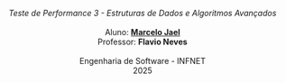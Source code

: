 <p align="center">
    <i>Teste de Performance 3 - Estruturas de Dados e Algoritmos Avançados</i>
    <br />
    <br />
    Aluno: <a href="https://www.linkedin.com/in/marcelojael/"><strong>Marcelo Jael</strong></a>
    <br />
    Professor: <strong>Flavio Neves</strong>
    <br />
    <br />
    Engenharia de Software - INFNET
    <br />
    2025
    <br />
</p>
